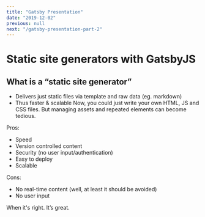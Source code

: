```yaml
---
title: "Gatsby Presentation"
date: "2019-12-02"
previous: null
next: "/gatsby-presentation-part-2"
---
```


# Static site generators with GatsbyJS

## What is a “static site generator”

- Delivers just static files via template and raw data (eg. markdown)
- Thus faster & scalable
  Now, you could just write your own HTML, JS and CSS files. But managing assets and repeated elements can become tedious.

Pros:

- Speed
- Version controlled content
- Security (no user input/authentication)
- Easy to deploy
- Scalable

Cons:

- No real-time content (well, at least it should be avoided)
- No user input

When it's right. It’s great.
